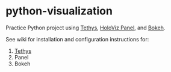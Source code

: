 # python-visualization
Practice Python project using [Tethys](http://www.tethysplatform.org), [HoloViz Panel](https://panel.holoviz.org), and [Bokeh](https://bokeh.org).

See wiki for installation and configuration instructions for:
1. [Tethys](https://github.com/shylaclark/python-visualization/wiki/Tethys)
2. Panel
3. Bokeh
